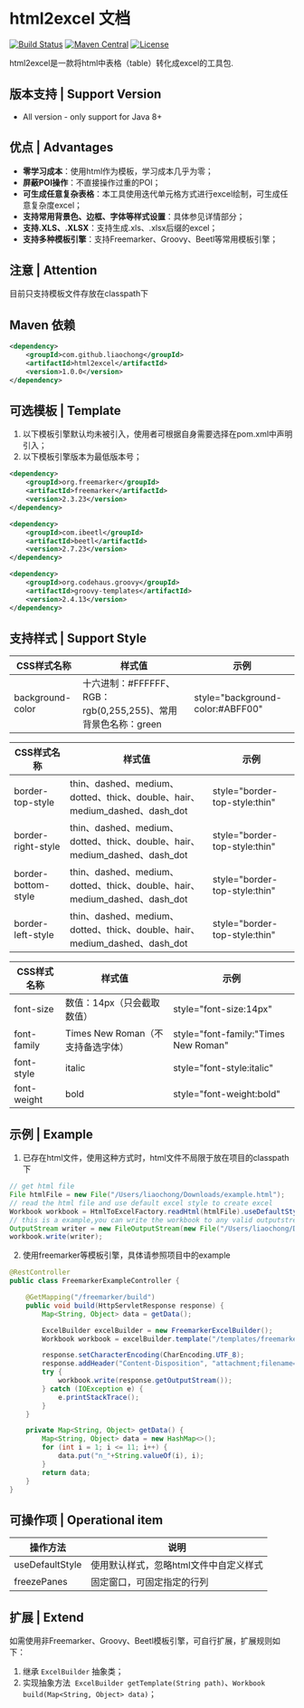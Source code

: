 # html2excel 文档
[![Build Status](https://travis-ci.org/liaochong/html2excel.svg?branch=master)](https://travis-ci.org/liaochong/html2excel)
[![Maven Central](https://maven-badges.herokuapp.com/maven-central/com.github.liaochong/html2excel/badge.svg)](https://maven-badges.herokuapp.com/maven-central/com.github.liaochong/html2excel)
[![License](http://img.shields.io/:license-apache-brightgreen.svg)](http://www.apache.org/licenses/LICENSE-2.0.html)

html2excel是一款将html中表格（table）转化成excel的工具包.

版本支持 | Support Version
------------------
- All version - only support for Java 8+

优点 | Advantages
------------------
- **零学习成本**：使用html作为模板，学习成本几乎为零；
- **屏蔽POI操作**：不直接操作过重的POI；
- **可生成任意复杂表格**：本工具使用迭代单元格方式进行excel绘制，可生成任意复杂度excel；
- **支持常用背景色、边框、字体等样式设置**：具体参见详情部分；
- **支持.XLS、.XLSX**：支持生成.xls、.xlsx后缀的excel；
- **支持多种模板引擎**：支持Freemarker、Groovy、Beetl等常用模板引擎；

注意 | Attention
------------------
目前只支持模板文件存放在classpath下

Maven 依赖
------------------
```xml
<dependency>
    <groupId>com.github.liaochong</groupId>
    <artifactId>html2excel</artifactId>
    <version>1.0.0</version>
</dependency>
```
可选模板 | Template
------------------
1. 以下模板引擎默认均未被引入，使用者可根据自身需要选择在pom.xml中声明引入；
2. 以下模板引擎版本为最低版本号；

```xml
<dependency>
    <groupId>org.freemarker</groupId>
    <artifactId>freemarker</artifactId>
    <version>2.3.23</version>
</dependency>

<dependency>
    <groupId>com.ibeetl</groupId>
    <artifactId>beetl</artifactId>
    <version>2.7.23</version>
</dependency>

<dependency>
    <groupId>org.codehaus.groovy</groupId>
    <artifactId>groovy-templates</artifactId>
    <version>2.4.13</version>
</dependency>
```
支持样式 | Support Style
------------------
CSS样式名称|样式值|示例
---------|-----|---
background-color|十六进制：#FFFFFF、RGB：rgb(0,255,255)、常用背景色名称：green|style="background-color:#ABFF00"

CSS样式名称|样式值|示例
---------|-----|---
border-top-style|thin、dashed、medium、dotted、thick、double、hair、medium_dashed、dash_dot|style="border-top-style:thin"
border-right-style|thin、dashed、medium、dotted、thick、double、hair、medium_dashed、dash_dot|style="border-top-style:thin"
border-bottom-style|thin、dashed、medium、dotted、thick、double、hair、medium_dashed、dash_dot|style="border-top-style:thin"
border-left-style|thin、dashed、medium、dotted、thick、double、hair、medium_dashed、dash_dot|style="border-top-style:thin"

CSS样式名称|样式值|示例
---------|-----|---
font-size|数值：14px（只会截取数值）|style="font-size:14px"
font-family|Times New Roman（不支持备选字体）|style="font-family:"Times New Roman"
font-style|italic|style="font-style:italic"
font-weight|bold|style="font-weight:bold"

示例 | Example
------------------
1. 已存在html文件，使用这种方式时，html文件不局限于放在项目的classpath下
```java
// get html file
File htmlFile = new File("/Users/liaochong/Downloads/example.html");
// read the html file and use default excel style to create excel
Workbook workbook = HtmlToExcelFactory.readHtml(htmlFile).useDefaultStyle().build();
// this is a example,you can write the workbook to any valid outputstream
OutputStream writer = new FileOutputStream(new File("/Users/liaochong/Downloads/excel.xlsx"));
workbook.write(writer);
```
2. 使用freemarker等模板引擎，具体请参照项目中的example
```java
@RestController
public class FreemarkerExampleController {

    @GetMapping("/freemarker/build")
    public void build(HttpServletResponse response) {
        Map<String, Object> data = getData();

        ExcelBuilder excelBuilder = new FreemarkerExcelBuilder();
        Workbook workbook = excelBuilder.template("/templates/freemarker_template.ftl").useDefaultStyle().build(data);

        response.setCharacterEncoding(CharEncoding.UTF_8);
        response.addHeader("Content-Disposition", "attachment;filename=" + new String("freemarker_excel.xlsx".getBytes()));
        try {
            workbook.write(response.getOutputStream());
        } catch (IOException e) {
            e.printStackTrace();
        }
    }

    private Map<String, Object> getData() {
        Map<String, Object> data = new HashMap<>();
        for (int i = 1; i <= 11; i++) {
            data.put("n_"+String.valueOf(i), i);
        }
        return data;
    }
}
```
可操作项 | Operational item
-------------------------
操作方法|说明
------|----
useDefaultStyle|使用默认样式，忽略html文件中自定义样式
freezePanes|固定窗口，可固定指定的行列

扩展 | Extend
------------------
如需使用非Freemarker、Groovy、Beetl模板引擎，可自行扩展，扩展规则如下：
1. 继承 `ExcelBuilder` 抽象类；
2. 实现抽象方法  `ExcelBuilder getTemplate(String path)`、`Workbook build(Map<String, Object> data)`；
